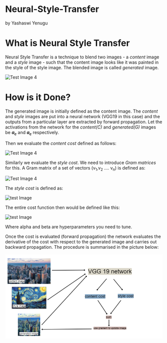 # Neural-Style-Transfer
by Yashaswi Yenugu


# What is Neural Style Transfer
Neural Style Transfer is a technique to blend two images - a *content* image and a *style* image - such that
the content image looks like it was painted in the style of the style image.
The blended image is called *generated* image.

![Test Image 4](https://i.imgur.com/wy37mwH.jpg)




# How is it Done?
The generated image is initially defined as the content image.
The *content* and *style* images are put into a neural network (VGG19 in this case) and the outputs from a particular layer are extracted by forward propagation.
Let the activations from the network for the *content(C)* and *generated(G)* images be ***a<sub>c</sub>*** and ***a<sub>c</sub>*** respectively.

Then we evaluate the *content cost* defined as follows:

![Test Image 4](https://i.imgur.com/lBx5NLa.png)

Similarly we evaluate the *style cost*.
We need to introduce *Gram matrices* for this.
A Gram matrix of a set of vectors (v<sub>1</sub>,v<sub>2</sub> .... v<sub>n</sub>) is defined as:

![Test Image 4](https://i.imgur.com/R8QhI1W.png)

The *style cost* is defined as:

![test Image](https://i.imgur.com/oyWCW0S.png)

The entire cost function then would be defined like this:

![test Image](https://i.imgur.com/C7D6s0A.png)

Where alpha and beta are hyperparameters you need to tune.

Once the cost is evaluated (forward propagation) the network evaluates the derivative of the cost with respect to the generated image
and carries out backward propagation.
The procedure is summarised in the picture below:

![test Image](layout.png)
